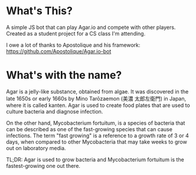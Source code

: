 # What's This?

A simple JS bot that can play Agar.io and compete with other players. Created as a student project for a CS class I'm attending.

I owe a lot of thanks to Apostolique and his framework: https://github.com/Apostolique/Agar.io-bot

# What's with the name?

Agar is a jelly-like substance, obtained from algae. It was discovered in the late 1650s or early 1660s by Mino Tarōzaemon (美濃 太郎左衛門) in Japan, where it is called kanten. Agar is used to create food plates that are used to culture bacteria and diagnose infection.

On the other hand, Mycobacterium fortuitum, is a species of bacteria that can be described as one of the fast-growing species that can cause infections. The term "fast growing" is a reference to a growth rate of 3 or 4 days, when compared to other Mycobacteria that may take weeks to grow out on laboratory media. 

TL;DR: Agar is used to grow bacteria and Mycobacterium fortuitum is the fastest-growing one out there.

